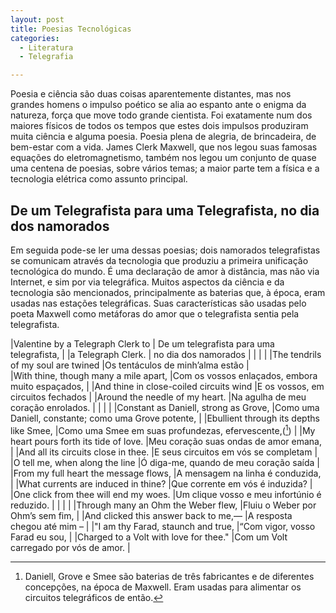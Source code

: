 ```yaml
---
layout: post
title: Poesias Tecnológicas
categories:
  - Literatura
  - Telegrafia

---
```


Poesia e ciência são duas coisas aparentemente distantes, mas nos grandes homens o impulso poético se alia ao espanto ante o enigma da natureza, força que move todo grande cientista. Foi exatamente num dos maiores físicos de todos os tempos que estes dois impulsos produziram muita ciência e alguma poesia. Poesia plena de alegria, de brincadeira, de bem-estar com a vida. James Clerk Maxwell, que nos legou suas famosas equações do eletromagnetismo, também nos legou um conjunto de quase uma centena de poesias, sobre vários temas; a maior parte tem a física e a tecnologia elétrica como assunto principal. 

## De um Telegrafista para uma Telegrafista, no dia dos namorados

Em seguida pode-se ler uma dessas poesias; dois namorados telegrafistas se comunicam através da tecnologia que produziu a primeira unificação tecnológica do mundo. É uma declaração de amor à distância, mas não via Internet, e sim por via telegráfica. Muitos aspectos da ciência e da tecnologia são mencionados, principalmente as baterias que, à época, eram usadas nas estações telegráficas. Suas características são usadas pelo poeta Maxwell como metáforas do amor que o telegrafista sentia pela telegrafista.

|Valentine by a Telegraph Clerk to          | De um telegrafista para uma telegrafista,               |
|a Telegraph Clerk.                         | no dia dos namorados                                    |
|                                           |                                                         |
|The tendrils of my soul are twined         |Os tentáculos de minh’alma estão                         |             
|With thine, though many a mile apart,      |Com os vossos enlaçados, embora muito espaçados,         |
|And thine in close-coiled circuits wind    |E os vossos, em circuitos fechados                       |
|Around the needle of my heart.             |Na agulha de meu coração enrolados.                      |
|                                           |                                                         |
|Constant as Daniell, strong as Grove,      |Como uma Daniell, constante; como uma Grove potente,     |
|Ebullient through its depths like Smee,    |Como uma Smee em suas profundezas, efervescente,([^1])   |
|My heart pours forth its tide of love.     |Meu coração suas ondas de amor emana,                    |
|And all its circuits close in thee.        |E seus circuitos em vós se completam                     |
|O tell me, when along the line             |Ó diga-me, quando de meu coração saída                   |
|From my full heart the message flows,      |A mensagem na linha é conduzida,                         |
|What currents are induced in thine?        |Que corrente em vós é induzida?                          |
|One click from thee will end my woes.      |Um clique vosso e meu infortúnio é reduzido.             |
|                                           |                                                         |
|Through many an Ohm the Weber flew,        |Fluiu o Weber por Ohm’s sem fim,                         |
|And clicked this answer back to me,—       |A resposta chegou até mim –                              |
|"I am thy Farad, staunch and true,         |“Com vigor, vosso Farad eu sou,                          |
|Charged to a Volt with love for thee."     |Com um Volt carregado por vós de amor.                   |

[^1]:  Daniell, Grove e Smee são baterias de três fabricantes e de diferentes concepções, na época de Maxwell. Eram usadas para alimentar os circuitos telegráficos de então.

